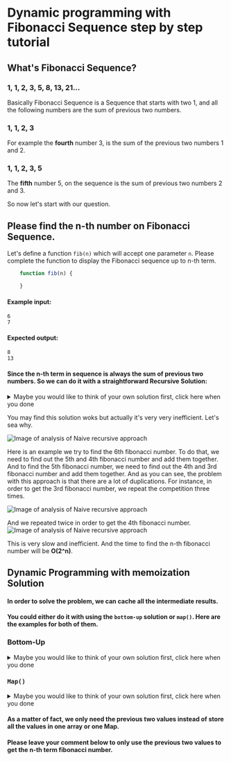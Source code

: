 # Dynamic programming with Fibonacci Sequence step by step tutorial

## What's Fibonacci Sequence?
### 1, 1, 2, 3, 5, 8, 13, 21...
Basically Fibonacci Sequence is a Sequence that starts with two 1, and all the following numbers are the sum of previous two numbers.

### 1, **1, 2**, 3
For example the **fourth** number 3, is the sum of the previous two numbers 1 and 2.

### 1, 1, **2, 3**, 5
The **fifth** number 5, on the sequence is the sum of previous two numbers 2 and 3.

So now let's start with our question.

## Please find the n-th number on Fibonacci Sequence.
Let's define a function `fib(n)` which will accept one parameter `n`. 
Please complete the function to display the Fibonacci sequence up to n-th term.

```javascript 
    function fib(n) {

    }
``` 

#### Example input:
```
6
7
```
#### Expected output:
```
8
13
```


#### Since the n-th term in sequence is always the sum of previous two numbers. So we can do it with a straightforward **Recursive Solution**:
<details>
<summary>Maybe you would like to think of your own solution first, click here when you done</summary>

```javascript
const fib = (n) => {
    if(n === 1 || n === 2) {
        return 1;
    }
    else {
        return fib(n - 1) + fib(n - 2)
    }
}
```

</details>

You may find this solution woks but actually it's very very inefficient. Let's sea why.

![Image of analysis of Naive recursive approach](https://user-images.githubusercontent.com/10513970/118227426-1b030980-b4bb-11eb-9e25-15f06a700148.jpeg)

Here is an example we try to find the 6th fibonacci number. To do that, we need to find out the 5th and 4th fibonacci number and add them together. And to find the 5th fibonacci number, we need to find out the 4th and 3rd fibonacci number and add them together. 
And as you can see, the problem with this approach is that there are a lot of duplications. 
For instance, in order to get the 3rd fibonacci number, we repeat the competition three times.

![Image of analysis of Naive recursive approach](https://user-images.githubusercontent.com/10513970/118227474-2fdf9d00-b4bb-11eb-863d-fa34eef384b8.jpeg)

And we repeated twice in order to get the 4th fibonacci number.
![Image of analysis of Naive recursive approach](https://user-images.githubusercontent.com/10513970/118227580-5b628780-b4bb-11eb-9c2f-b9dbcc6b486a.jpeg)

This is very slow and inefficient. And the time to find the n-th fibonacci number will be **O(2^n)**.

## Dynamic Programming with memoization Solution

#### In order to solve the problem, we can cache all the intermediate results.
#### You could either do it with using the `bottom-up` solution or `map()`. Here are the examples for both of them.

### Bottom-Up
<details>
<summary>Maybe you would like to think of your own solution first, click here when you done</summary>

```javascript
const fib = n => {
    const memo = [];
    for (let i = 0; i <= n; i++) {
        if (i < 2)   memo[i] = i;
        else memo[i] = memo[i-2] + memo[i-1];
    }
    return memo[n];
}
```

So for this solution, we created an empty array, and iterate from 0 to n.
For instance we still want to find the 6th fibonacci number. As we run the code above.

When `i < 2`, we just put 'i' into the array. [0, 1]
When `i >= 2`, We will try to find the 6th number, and it will search all the way from 6th number to 2nd number. Just like the image below indicated.
![Image of analysis of dynamic programming bottom up approach](https://user-images.githubusercontent.com/10513970/118227596-62899580-b4bb-11eb-976f-f595d7b89108.jpeg)

As we done the search, we are going to collect the results. when it comes to 2nd fibonacci number, it's 1. And then the 3rd number should be 2, and the 5th number will go 3 and so on.

![Image of analysis of dynamic programming bottom up approach](https://user-images.githubusercontent.com/10513970/118227615-6b7a6700-b4bb-11eb-8132-d5f1c0d046ea.jpeg)

In this solution, we just created one array, and stores all the results in between. And the time complexity will go down to O(n) since we don't do any duplicated competition anymore.

</details>

### `Map()`
<details>
<summary>Maybe you would like to think of your own solution first, click here when you done</summary>

```javascript
const fib = (n, memo) => {
    memo = memo || new Map();

    if (memo.has(n)) return memo.get(n);
    if (n < 2) return n;

    memo.set(n, fib(n - 1, memo) + fib(n - 2, memo));
    return memo.get(n)
}
```

</details>

#### As a matter of fact, we only need the previous two values instead of store all the values in one array or one Map.
#### Please leave your comment below to only use the previous two values to get the n-th term fibonacci number.
